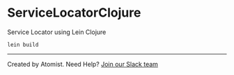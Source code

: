 # ServiceLocatorClojure

Service Locator using Lein Clojure


```
lein build
```

---
Created by Atomist. Need Help? <a href="https://join.atomist.com/">Join our Slack team</a>
